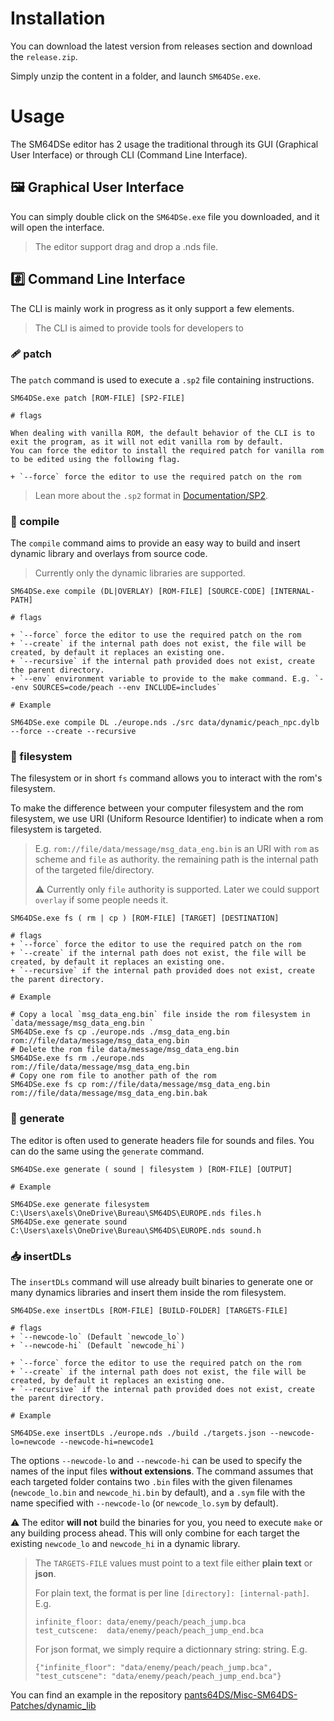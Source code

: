 # Installation

You can download the latest version from releases section and download the `release.zip`.

Simply unzip the content in a folder, and launch `SM64DSe.exe`.

# Usage

The SM64DSe editor has 2 usage the traditional through its GUI (Graphical User Interface) or through CLI (Command Line Interface).

## 🖼️ Graphical User Interface

You can simply double click on the `SM64DSe.exe` file you downloaded, and it will open the interface.

> The editor support drag and drop a .nds file.

## #️⃣ Command Line Interface

The CLI is mainly work in progress as it only support a few elements.

> The CLI is aimed to provide tools for developers to 

### **🩹 patch**

The `patch` command is used to execute a `.sp2` file containing instructions.
````
SM64DSe.exe patch [ROM-FILE] [SP2-FILE]

# flags

When dealing with vanilla ROM, the default behavior of the CLI is to exit the program, as it will not edit vanilla rom by default. 
You can force the editor to install the required patch for vanilla rom to be edited using the following flag.

+ `--force` force the editor to use the required patch on the rom
````

> Lean more about the `.sp2` format in [Documentation/SP2](Documentation/SP2.md).

### **🔨 compile**

The `compile` command aims to provide an easy way to build and insert dynamic library and overlays from source code.

> Currently only the dynamic libraries are supported.

````
SM64DSe.exe compile (DL|OVERLAY) [ROM-FILE] [SOURCE-CODE] [INTERNAL-PATH]

# flags

+ `--force` force the editor to use the required patch on the rom
+ `--create` if the internal path does not exist, the file will be created, by default it replaces an existing one.
+ `--recursive` if the internal path provided does not exist, create the parent directory.
+ `--env` environment variable to provide to the make command. E.g. `--env SOURCES=code/peach --env INCLUDE=includes` 

# Example

SM64DSe.exe compile DL ./europe.nds ./src data/dynamic/peach_npc.dylb --force --create --recursive
````

### **📁 filesystem**

The filesystem or in short `fs` command allows you to interact with the rom's filesystem.

To make the difference between your computer filesystem and the rom filesystem, we use URI (Uniform Resource Identifier) to indicate when a rom filesystem is targeted.
> E.g. `rom://file/data/message/msg_data_eng.bin` is an URI with `rom` as scheme and `file` as authority. the remaining path is the internal path of the targeted file/directory.
>
> ⚠️ Currently only `file` authority is supported. Later we could support `overlay` if some people needs it.

````
SM64DSe.exe fs ( rm | cp ) [ROM-FILE] [TARGET] [DESTINATION]

# flags
+ `--force` force the editor to use the required patch on the rom
+ `--create` if the internal path does not exist, the file will be created, by default it replaces an existing one.
+ `--recursive` if the internal path provided does not exist, create the parent directory.

# Example

# Copy a local `msg_data_eng.bin` file inside the rom filesystem in `data/message/msg_data_eng.bin `
SM64DSe.exe fs cp ./europe.nds ./msg_data_eng.bin rom://file/data/message/msg_data_eng.bin
# Delete the rom file data/message/msg_data_eng.bin 
SM64DSe.exe fs rm ./europe.nds rom://file/data/message/msg_data_eng.bin 
# Copy one rom file to another path of the rom
SM64DSe.exe fs cp rom://file/data/message/msg_data_eng.bin rom://file/data/message/msg_data_eng.bin.bak
````

### **📘 generate**

The editor is often used to generate headers file for sounds and files. You can do the same using the `generate` command.

````
SM64DSe.exe generate ( sound | filesystem ) [ROM-FILE] [OUTPUT]

# Example

SM64DSe.exe generate filesystem C:\Users\axels\OneDrive\Bureau\SM64DS\EUROPE.nds files.h
SM64DSe.exe generate sound C:\Users\axels\OneDrive\Bureau\SM64DS\EUROPE.nds sound.h
````

### **📥 insertDLs**

The `insertDLs` command will use already built binaries to generate one or many dynamics libraries and insert them inside the rom filesystem.

````
SM64DSe.exe insertDLs [ROM-FILE] [BUILD-FOLDER] [TARGETS-FILE]

# flags
+ `--newcode-lo` (Default `newcode_lo`)
+ `--newcode-hi` (Default `newcode_hi`)

+ `--force` force the editor to use the required patch on the rom
+ `--create` if the internal path does not exist, the file will be created, by default it replaces an existing one.
+ `--recursive` if the internal path provided does not exist, create the parent directory.

# Example

SM64DSe.exe insertDLs ./europe.nds ./build ./targets.json --newcode-lo=newcode --newcode-hi=newcode1
````

The options `--newcode-lo` and `--newcode-hi` can be used to specify the names of the input files **without extensions**. The command assumes that each targeted folder contains two `.bin` files with the given filenames (`newcode_lo.bin` and `newcode_hi.bin` by default), and a `.sym` file with the name specified with `--newcode-lo` (or `newcode_lo.sym` by default).

⚠️ The editor **will not** build the binaries for you, you need to execute `make` or any building process ahead. This will only combine for each target the existing `newcode_lo` and `newcode_hi` in a dynamic library.

> The `TARGETS-FILE` values must point to a text file either **plain text** or **json**.
> 
> For plain text, the format is per line `[directory]: [internal-path]`. E.g. 
> ```
> infinite_floor: data/enemy/peach/peach_jump.bca
> test_cutscene:  data/enemy/peach/peach_jump_end.bca
> ```
> 
> For json format, we simply require a dictionnary string: string. E.g.
> 
> ```{"infinite_floor": "data/enemy/peach/peach_jump.bca", "test_cutscene": "data/enemy/peach/peach_jump_end.bca"}```

You can find an example in the repository [pants64DS/Misc-SM64DS-Patches/dynamic_lib](https://github.com/pants64DS/Misc-SM64DS-Patches/tree/master/dynamic_lib)
